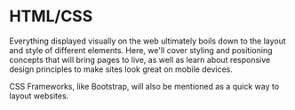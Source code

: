 # HTML/CSS

Everything displayed visually on the web ultimately boils down to the layout and style of different elements. Here, we'll cover styling and positioning concepts that will bring pages to live, as well as learn about responsive design principles to make sites look great on mobile devices.

CSS Frameworks, like Bootstrap, will also be mentioned as a quick way to layout websites.

